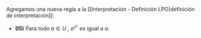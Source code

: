 Agregamos una nueva regla a la [[Interpretación - Definición LPO|definición de interpretación]]:
- **(I5)** Para todo $a ∈ U$ , $a^{\mathcal{I'}}$ es igual a $a$.